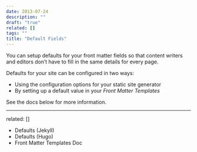 ```yaml
---
date: 2013-07-24
description: ""
draft: "true"
related: []
tags: ""
title: "Default Fields"
---
```

You can setup defaults for your front matter fields so that content writers and editors don’t have to fill in the same details for every page.

Defaults for your site can be configured in two ways:
* Using the configuration options for your static site generator
* By setting up a default value in your *Front Matter Templates*

See the docs below for more information.

---
related: []
- Defaults (Jekyll)
- Defaults (Hugo)
- Front Matter Templates Doc